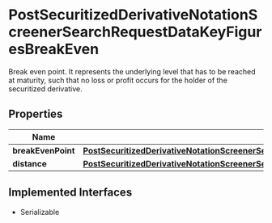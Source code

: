 

# PostSecuritizedDerivativeNotationScreenerSearchRequestDataKeyFiguresBreakEven

Break even point. It represents the underlying level that has to be reached at maturity, such that no loss or profit occurs for the holder of the securitized derivative.

## Properties

Name | Type | Description | Notes
------------ | ------------- | ------------- | -------------
**breakEvenPoint** | [**PostSecuritizedDerivativeNotationScreenerSearchRequestDataKeyFiguresBreakEvenBreakEvenPoint**](PostSecuritizedDerivativeNotationScreenerSearchRequestDataKeyFiguresBreakEvenBreakEvenPoint.md) |  |  [optional]
**distance** | [**PostSecuritizedDerivativeNotationScreenerSearchRequestDataKeyFiguresBreakEvenDistance**](PostSecuritizedDerivativeNotationScreenerSearchRequestDataKeyFiguresBreakEvenDistance.md) |  |  [optional]


## Implemented Interfaces

* Serializable


